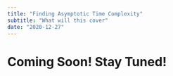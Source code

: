 ```yaml
---
title: "Finding Asymptotic Time Complexity"
subtitle: "What will this cover"
date: "2020-12-27"
---
```


# Coming Soon! Stay Tuned!